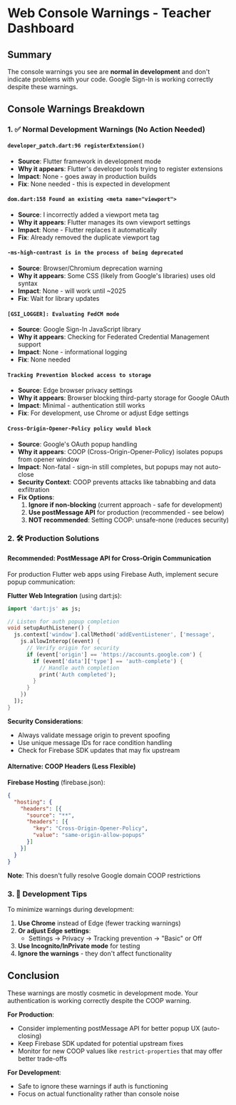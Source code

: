 # Web Console Warnings - Teacher Dashboard

## Summary
The console warnings you see are **normal in development** and don't indicate problems with your code. Google Sign-In is working correctly despite these warnings.

## Console Warnings Breakdown

### 1. ✅ Normal Development Warnings (No Action Needed)

#### `developer_patch.dart:96 registerExtension()`
- **Source**: Flutter framework in development mode
- **Why it appears**: Flutter's developer tools trying to register extensions
- **Impact**: None - goes away in production builds
- **Fix**: None needed - this is expected in development

#### `dom.dart:158 Found an existing <meta name="viewport">`
- **Source**: I incorrectly added a viewport meta tag
- **Why it appears**: Flutter manages its own viewport settings
- **Impact**: None - Flutter replaces it automatically
- **Fix**: Already removed the duplicate viewport tag

#### `-ms-high-contrast is in the process of being deprecated`
- **Source**: Browser/Chromium deprecation warning
- **Why it appears**: Some CSS (likely from Google's libraries) uses old syntax
- **Impact**: None - will work until ~2025
- **Fix**: Wait for library updates

#### `[GSI_LOGGER]: Evaluating FedCM mode`
- **Source**: Google Sign-In JavaScript library
- **Why it appears**: Checking for Federated Credential Management support
- **Impact**: None - informational logging
- **Fix**: None needed

#### `Tracking Prevention blocked access to storage`
- **Source**: Edge browser privacy settings
- **Why it appears**: Browser blocking third-party storage for Google OAuth
- **Impact**: Minimal - authentication still works
- **Fix**: For development, use Chrome or adjust Edge settings

#### `Cross-Origin-Opener-Policy policy would block`
- **Source**: Google's OAuth popup handling
- **Why it appears**: COOP (Cross-Origin-Opener-Policy) isolates popups from opener window
- **Impact**: Non-fatal - sign-in still completes, but popups may not auto-close
- **Security Context**: COOP prevents attacks like tabnabbing and data exfiltration
- **Fix Options**:
  1. **Ignore if non-blocking** (current approach - safe for development)
  2. **Use postMessage API** for production (recommended - see below)
  3. **NOT recommended**: Setting COOP: unsafe-none (reduces security)

### 2. 🛠️ Production Solutions

#### Recommended: PostMessage API for Cross-Origin Communication

For production Flutter web apps using Firebase Auth, implement secure popup communication:

**Flutter Web Integration** (using dart:js):
```dart
import 'dart:js' as js;

// Listen for auth popup completion
void setupAuthListener() {
  js.context['window'].callMethod('addEventListener', ['message', 
    js.allowInterop((event) {
      // Verify origin for security
      if (event['origin'] == 'https://accounts.google.com') {
        if (event['data']['type'] == 'auth-complete') {
          // Handle auth completion
          print('Auth completed');
        }
      }
    })
  ]);
}
```

**Security Considerations**:
- Always validate message origin to prevent spoofing
- Use unique message IDs for race condition handling
- Check for Firebase SDK updates that may fix upstream

#### Alternative: COOP Headers (Less Flexible)

**Firebase Hosting** (firebase.json):
```json
{
  "hosting": {
    "headers": [{
      "source": "**",
      "headers": [{
        "key": "Cross-Origin-Opener-Policy",
        "value": "same-origin-allow-popups"
      }]
    }]
  }
}
```

**Note**: This doesn't fully resolve Google domain COOP restrictions

### 3. 🚀 Development Tips

To minimize warnings during development:

1. **Use Chrome** instead of Edge (fewer tracking warnings)
2. **Or adjust Edge settings**: 
   - Settings → Privacy → Tracking prevention → "Basic" or Off
3. **Use Incognito/InPrivate mode** for testing
4. **Ignore the warnings** - they don't affect functionality

## Conclusion

These warnings are mostly cosmetic in development mode. Your authentication is working correctly despite the COOP warning.

**For Production**:
- Consider implementing postMessage API for better popup UX (auto-closing)
- Keep Firebase SDK updated for potential upstream fixes
- Monitor for new COOP values like `restrict-properties` that may offer better trade-offs

**For Development**:
- Safe to ignore these warnings if auth is functioning
- Focus on actual functionality rather than console noise